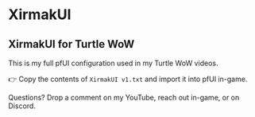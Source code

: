 # XirmakUI
## XirmakUI for Turtle WoW

This is my full pfUI configuration used in my Turtle WoW videos.

👉 Copy the contents of `XirmakUI v1.txt` and import it into pfUI in-game.

Questions? Drop a comment on my YouTube, reach out in-game, or on Discord.

